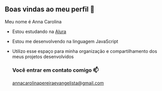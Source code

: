 ## Boas vindas ao meu perfil 💙

Meu nome é Anna Carolina

- Estou estudando na [Alura](https://www.alura.com.br)
- Estou me desenvolvendo na linguagem JavaScript
- Utilizo esse espaço para minha organização e compartilhamento dos meus projetos desenvolvidos

  ### Você entrar em contato comigo 📫

  annacarolinapereiraevangelista@gmail.com



  
